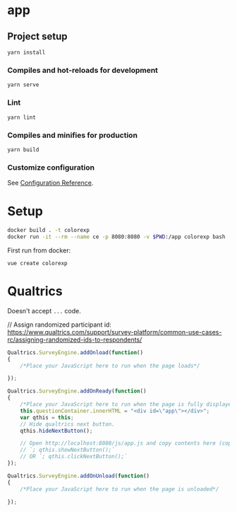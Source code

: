# app

## Project setup
```
yarn install
```

### Compiles and hot-reloads for development
```
yarn serve
```

### Lint
```
yarn lint
```

### Compiles and minifies for production
```
yarn build
```

### Customize configuration
See [Configuration Reference](https://cli.vuejs.org/config/).

# Setup
```bash
docker build . -t colorexp
docker run -it --rm --name ce -p 8080:8080 -v $PWD:/app colorexp bash
```

First run from docker:
```
vue create colorexp
```

# Qualtrics

Doesn't accept `...` code.

// Assign randomized participant id: https://www.qualtrics.com/support/survey-platform/common-use-cases-rc/assigning-randomized-ids-to-respondents/

```js
Qualtrics.SurveyEngine.addOnload(function()
{
	/*Place your JavaScript here to run when the page loads*/

});

Qualtrics.SurveyEngine.addOnReady(function()
{
	/*Place your JavaScript here to run when the page is fully displayed*/
	this.questionContainer.innerHTML = "<div id=\"app\"></div>";
    var qthis = this;
    // Hide qualtrics next button.
    qthis.hideNextButton();

    // Open http://localhost:8080/js/app.js and copy contents here (copying the source code directly in qualtrics may fail on formatting errors). Then, look for `PLACEHOLDER FOR QUALTRICS` and appending found string the following line:
    // `; qthis.showNextButton();`
    // OR `; qthis.clickNextButton();`
});

Qualtrics.SurveyEngine.addOnUnload(function()
{
	/*Place your JavaScript here to run when the page is unloaded*/

});
```